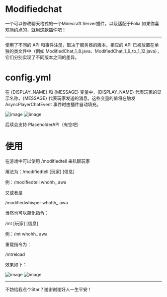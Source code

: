 # Modifiedchat

一个可以修改聊天格式的一个Minecraft Server插件，以及适配于Folia
如果你喜欢简约点的，就用这款插件吧！

-----------

使用了不同的 API 和事件注册，取决于服务器的版本。相应的 API 已被放置在单独的类文件中（例如 ModifiedChat_1_8.java、ModifiedChat_1_9_to_1_12.java），它们分别实现了不同版本之间的差异。

# config.yml

在 {DISPLAY_NAME} 和 {MESSAGE} 变量中，{DISPLAY_NAME} 代表玩家的显示名称，{MESSAGE} 代表玩家发送的消息。这些变量的值将在触发 AsyncPlayerChatEvent 事件时由插件自动填充。

![image](https://github.com/whohhnb/Modifiedchat/assets/108384401/a18b4e6f-035e-4236-81d2-24090c061dda)
![image](https://github.com/whohhnb/Modifiedchat/assets/108384401/cd835d91-8ab2-4702-89eb-fb6dbcd49343)

后续会支持 PlaceholderAPI（有空吧）
# 使用

在游戏中可以使用 /modifiedtell 来私聊玩家

用法为：/modifiedtell [玩家] [信息]

例：/modifiedtell whohh_ awa


又或者是


/modifiedwhisper whohh_ awa

当然也可以简化指令：

/mt [玩家] [信息]

例：/mt whohh_ awa


重载指令为：

/mtreload

效果如下：

![image](https://github.com/whohhnb/Modifiedchat/assets/108384401/02393ff1-849d-455c-b976-80a69384a9e4)
![image](https://github.com/whohhnb/Modifiedchat/assets/108384401/a6e508ea-c111-43dd-9923-a67d751aec1f)

-----------
不妨给我点个Star？谢谢谢谢好人一生平安！
